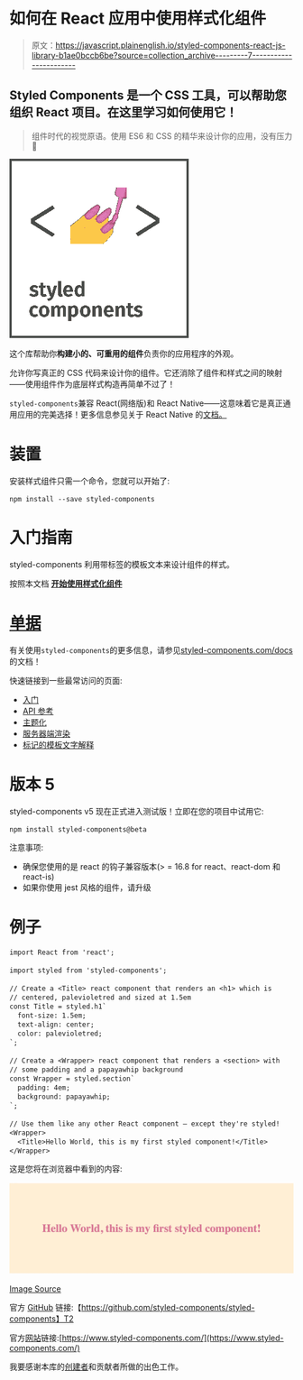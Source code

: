 # 如何在 React 应用中使用样式化组件

> 原文：<https://javascript.plainenglish.io/styled-components-react-js-library-b1ae0bccb6be?source=collection_archive---------7----------------------->

## Styled Components 是一个 CSS 工具，可以帮助您组织 React 项目。在这里学习如何使用它！

> 组件时代的视觉原语。使用 ES6 和 CSS 的精华来设计你的应用，没有压力💅

![](img/82fb6411e805c232e74f4537368dbe12.png)

这个库帮助你**构建小的、可重用的组件**负责你的应用程序的外观。

允许你写真正的 CSS 代码来设计你的组件。它还消除了组件和样式之间的映射——使用组件作为底层样式构造再简单不过了！

`styled-components`兼容 React(网络版)和 React Native——这意味着它是真正通用应用的完美选择！更多信息参见关于 React Native 的[文档。](https://www.styled-components.com/docs/basics#react-native)

# 装置

安装样式组件只需一个命令，您就可以开始了:

```
npm install --save styled-components
```

# 入门指南

styled-components 利用带标签的模板文本来设计组件的样式。

按照本文档 [**开始使用样式化组件**](https://www.styled-components.com/docs/basics#getting-started)

# [单据](https://www.styled-components.com/docs)

有关使用`styled-components`的更多信息，请参见[styled-components.com/docs](https://www.styled-components.com/docs)的文档！

快速链接到一些最常访问的页面:

*   [入门](https://www.styled-components.com/docs/basics)
*   [API 参考](https://styled-components.com/docs/api)
*   [主题化](https://www.styled-components.com/docs/advanced#theming)
*   [服务器端渲染](https://www.styled-components.com/docs/advanced#server-side-rendering)
*   [标记的模板文字解释](https://www.styled-components.com/docs/advanced#tagged-template-literals)

# 版本 5

styled-components v5 现在正式进入测试版！立即在您的项目中试用它:

```
npm install styled-components@beta
```

注意事项:

*   确保您使用的是 react 的钩子兼容版本(> = 16.8 for react、react-dom 和 react-is)
*   如果你使用 jest 风格的组件，请升级

# 例子

```
import React from 'react';

import styled from 'styled-components';

// Create a <Title> react component that renders an <h1> which is
// centered, palevioletred and sized at 1.5em
const Title = styled.h1`
  font-size: 1.5em;
  text-align: center;
  color: palevioletred;
`;

// Create a <Wrapper> react component that renders a <section> with
// some padding and a papayawhip background
const Wrapper = styled.section`
  padding: 4em;
  background: papayawhip;
`;

// Use them like any other React component – except they're styled!
<Wrapper>
  <Title>Hello World, this is my first styled component!</Title>
</Wrapper>
```

这是您将在浏览器中看到的内容:

![](img/1fba765e3e535c100cab5b482e5cdf75.png)

[Image Source](https://github.com/styled-components/styled-components)

官方 [GitHub](https://github.com/styled-components/styled-components) 链接:【https://github.com/styled-components/styled-components】T2

官方[网站](https://www.styled-components.com/)链接:[https://www.styled-components.com/](https://www.styled-components.com/)

我要感谢本库的[创建者](https://github.com/styled-components)和贡献者所做的出色工作。